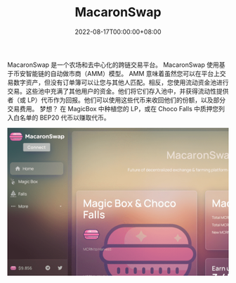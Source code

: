 ﻿---
title: "MacaronSwap"
description: "币安智能链上的去中心化跨链农场和交易平台。 MacaronSwap 使用自动做市商 (AMM) 模型."
date: 2022-08-17T00:00:00+08:00
lastmod: 2022-08-17T00:00:00+08:00
draft: false
authors: ["boogArno"]
featuredImage: "macaronswap.png"
tags: ["DeFi","MacaronSwap"]
categories: ["nfts"]
nfts: ["DeFi"]
blockchain: "BSC"
website: "https://macaronswap.finance/"
twitter: "https://twitter.com/macaronswap"
discord: ""
telegram: "https://t.me/macaronswap"
github: ""
youtube: ""
twitch: ""
facebook: ""
instagram: ""
reddit: ""
medium: "https://medium.com/macaronswap"
steam: ""
gitbook: ""
googleplay: ""
appstore: ""
status: "Live"
weight: 
lightgallery: true
toc: true
pinned: false
recommend: false
recommend1: false
---
MacaronSwap 是一个农场和去中心化的跨链交易平台。
MacaronSwap 使用基于币安智能链的自动做市商（AMM）模型。 AMM 意味着虽然您可以在平台上交易数字资产，但没有订单簿可以让您与其他人匹配。相反，您使用流动资金池进行交易。这些池中充满了其他用户的资金。他们将它们存入池中，并获得流动性提供者（或 LP）代币作为回报。他们可以使用这些代币来收回他们的份额，以及部分交易费用。
梦想？
在 MagicBox 中种植您的 LP，或在 Choco Falls 中质押您列入白名单的 BEP20 代币以赚取代币。

![macaronswap-dapp-defi-bsc-image1_683540ee4e5ed71efb3e04f6a646ebca](macaronswap-dapp-defi-bsc-image1_683540ee4e5ed71efb3e04f6a646ebca.png)